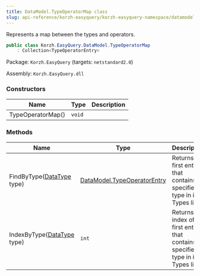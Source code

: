 ```yaml
---
title: DataModel.TypeOperatorMap class
slug: api-reference/korzh-easyquery/korzh-easyquery-namespace/datamodel-typeoperatormap-class
---
```


Represents a map between the types and operators.
```csharp
public class Korzh.EasyQuery.DataModel.TypeOperatorMap
    : Collection<TypeOperatorEntry>

```
Package: `Korzh.EasyQuery` (targets: `netstandard2.0`)

Assembly: `Korzh.EasyQuery.dll`

### Constructors

| Name | Type | Description | 
| --- | --- | --- | 
| TypeOperatorMap() | `void` |  | 


### Methods

| Name | Type | Description | 
| --- | --- | --- | 
| FindByType([DataType](//easyquery/docs/api-reference/easydata-core/easydata-namespace/datatype-enum) type) | [DataModel.TypeOperatorEntry](//easyquery/docs/api-reference/korzh-easyquery/korzh-easyquery-namespace/datamodel-typeoperatorentry-class) | Returns the first entry that contains specified type in its Types list. | 
| IndexByType([DataType](//easyquery/docs/api-reference/easydata-core/easydata-namespace/datatype-enum) type) | `int` | Returns index of the first entry that contains specified type in its Types list. |